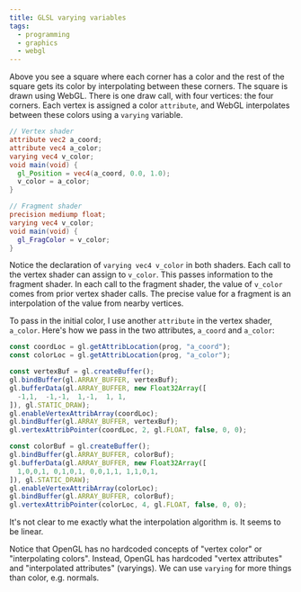 ```yaml
---
title: GLSL varying variables
tags:
  - programming
  - graphics
  - webgl
---
```


<div><canvas id="canv" width="200" height="200"></canvas></div>

<script id="vertex-shader" type="x-shader/x-vertex">
  attribute vec2 a_coord;
  attribute vec4 a_color;
  varying vec4 v_color;
  void main(void) {
    gl_Position = vec4(a_coord, 0.0, 1.0);
    v_color = a_color;
  }
</script>

<script id="fragment-shader" type="x-shader/x-fragment">
  precision mediump float;
  varying vec4 v_color;
  void main(void) {
    gl_FragColor = v_color;
  }
</script>

<script>
  const canvas = document.getElementById("canv");
  const gl = canvas.getContext('webgl');

  function createShader(ty, src) {
    const s = gl.createShader(ty);
    gl.shaderSource(s, src);
    gl.compileShader(s);
    if (!gl.getShaderParameter(s, gl.COMPILE_STATUS)) throw gl.getShaderInfoLog(s);
    return s;
  }
  const vertShader = createShader(gl.VERTEX_SHADER, document.getElementById("vertex-shader").innerText);
  const fragShader = createShader(gl.FRAGMENT_SHADER, document.getElementById("fragment-shader").innerText);
  const prog = gl.createProgram();
  gl.attachShader(prog, vertShader);
  gl.attachShader(prog, fragShader);
  gl.linkProgram(prog);

  const coordLoc = gl.getAttribLocation(prog, "a_coord");
  const colorLoc = gl.getAttribLocation(prog, "a_color");

  const vertexBuf = gl.createBuffer();
  gl.bindBuffer(gl.ARRAY_BUFFER, vertexBuf);
  gl.bufferData(gl.ARRAY_BUFFER, new Float32Array([
    -1,1,  -1,-1,  1,-1,  1, 1,
  ]), gl.STATIC_DRAW);
  gl.enableVertexAttribArray(coordLoc);
  gl.bindBuffer(gl.ARRAY_BUFFER, vertexBuf);
  gl.vertexAttribPointer(coordLoc, 2, gl.FLOAT, false, 0, 0);

  const colorBuf = gl.createBuffer();
  gl.bindBuffer(gl.ARRAY_BUFFER, colorBuf);
  gl.bufferData(gl.ARRAY_BUFFER, new Float32Array([
    1,0,0,1, 0,1,0,1, 0,0,1,1, 1,1,0,1,
  ]), gl.STATIC_DRAW);
  gl.enableVertexAttribArray(colorLoc);
  gl.bindBuffer(gl.ARRAY_BUFFER, colorBuf);
  gl.vertexAttribPointer(colorLoc, 4, gl.FLOAT, false, 0, 0);

  gl.useProgram(prog);
  gl.drawArrays(gl.TRIANGLE_FAN, 0, 4);
</script>

Above you see a square where each corner has a color
and the rest of the square gets its color by interpolating between these corners.
The square is drawn using WebGL.
There is one draw call, with four vertices: the four corners.
Each vertex is assigned a color `attribute`,
and WebGL interpolates between these colors using a `varying` variable.

```glsl
// Vertex shader
attribute vec2 a_coord;
attribute vec4 a_color;
varying vec4 v_color;
void main(void) {
  gl_Position = vec4(a_coord, 0.0, 1.0);
  v_color = a_color;
}
```

```glsl
// Fragment shader
precision mediump float;
varying vec4 v_color;
void main(void) {
  gl_FragColor = v_color;
}
```

Notice the declaration of `varying vec4 v_color` in both shaders.
Each call to the vertex shader can assign to `v_color`.
This passes information to the fragment shader.
In each call to the fragment shader,
the value of `v_color` comes from prior vertex shader calls.
The precise value for a fragment is an interpolation of the value from nearby vertices.

To pass in the initial color,
I use another `attribute` in the vertex shader, `a_color`.
Here's how we pass in the two attributes, `a_coord` and `a_color`:

```js
const coordLoc = gl.getAttribLocation(prog, "a_coord");
const colorLoc = gl.getAttribLocation(prog, "a_color");

const vertexBuf = gl.createBuffer();
gl.bindBuffer(gl.ARRAY_BUFFER, vertexBuf);
gl.bufferData(gl.ARRAY_BUFFER, new Float32Array([
  -1,1,  -1,-1,  1,-1,  1, 1,
]), gl.STATIC_DRAW);
gl.enableVertexAttribArray(coordLoc);
gl.bindBuffer(gl.ARRAY_BUFFER, vertexBuf);
gl.vertexAttribPointer(coordLoc, 2, gl.FLOAT, false, 0, 0);

const colorBuf = gl.createBuffer();
gl.bindBuffer(gl.ARRAY_BUFFER, colorBuf);
gl.bufferData(gl.ARRAY_BUFFER, new Float32Array([
  1,0,0,1, 0,1,0,1, 0,0,1,1, 1,1,0,1,
]), gl.STATIC_DRAW);
gl.enableVertexAttribArray(colorLoc);
gl.bindBuffer(gl.ARRAY_BUFFER, colorBuf);
gl.vertexAttribPointer(colorLoc, 4, gl.FLOAT, false, 0, 0);
```

It's not clear to me exactly what the interpolation algorithm is.
It seems to be linear.

Notice that OpenGL has no hardcoded concepts of "vertex color" or "interpolating colors".
Instead, OpenGL has hardcoded "vertex attributes" and "interpolated attributes" (varyings).
We can use `varying` for more things than color, e.g. normals.
